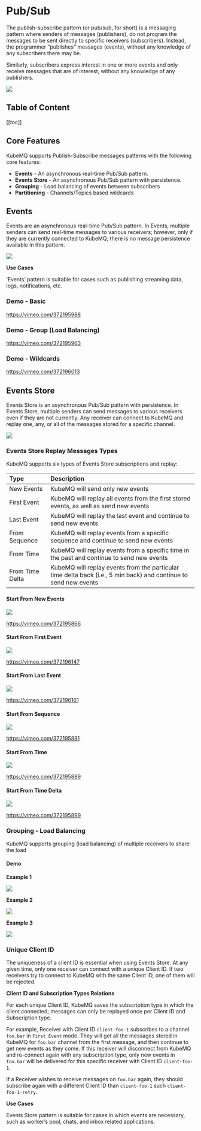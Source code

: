 # Pub/Sub

The publish-subscribe pattern \(or pub/sub, for short\) is a messaging pattern where senders of messages \(publishers\), do not program the messages to be sent directly to specific receivers \(subscribers\). Instead, the programmer “publishes” messages \(events\), without any knowledge of any subscribers there may be.

Similarly, subscribers express interest in one or more events and only receive messages that are of interest, without any knowledge of any publishers.

![](../.gitbook/assets/pubsub.png)

## Table of Content

\[\[toc\]\]

## Core Features

KubeMQ supports Publish-Subscribe messages patterns with the following core features:

* **Events** - An asynchronous real-time Pub/Sub pattern.
* **Events Store** - An asynchronous Pub/Sub pattern with persistence.
* **Grouping** - Load balancing of events between subscribers
* **Partitioning** - Channels/Topics based wildcards

## Events

Events are an asynchronous real-time Pub/Sub pattern. In Events, multiple senders can send real-time messages to various receivers; however, only if they are currently connected to KubeMQ; there is no message persistence available in this pattern.

![](../.gitbook/assets/event.png)

**Use Cases**

‘Events’ pattern is suitable for cases such as publishing streaming data, logs, notifications, etc.

### Demo - Basic

https://vimeo.com/372195988

### Demo - Group \(Load Balancing\)
https://vimeo.com/372195963

### Demo - Wildcards

https://vimeo.com/372196013

## Events Store

Events Store is an asynchronous Pub/Sub pattern with persistence. In Events Store, multiple senders can send messages to various receivers even if they are not currently. Any receiver can connect to KubeMQ and replay one, any, or all of the messages stored for a specific channel.

![](../.gitbook/assets/event-store.png)

### Events Store Replay Messages Types

KubeMQ supports six types of Events Store subscriptions and replay:

| Type | Description |
| :--- | :--- |
| New Events | KubeMQ will send only new events |
| First Event | KubeMQ will replay all events from the first stored events, as well as send new events |
| Last Event | KubeMQ will replay the last event and continue to send new events |
| From Sequence | KubeMQ will replay events from a specific sequence and continue to send new events |
| From Time | KubeMQ will replay events from a specific time in the past and continue to send new events |
| From Time Delta | KubeMQ will replay events from the particular time delta back \(i.e., 5 min back\) and continue to send new events |

#### Start From New Events

![](../.gitbook/assets/event-store-from-new.png)

https://vimeo.com/372195866

#### Start From First Event

![](../.gitbook/assets/event-store-from-first.png)

https://vimeo.com/372196147

#### Start From Last Event

![](../.gitbook/assets/event-store-from-last.png)

https://vimeo.com/372196161

#### Start From Sequence

![](../.gitbook/assets/event-store-from-seq.png)

https://vimeo.com/372195881

#### Start From Time

![](../.gitbook/assets/event-store-from-time.png)

https://vimeo.com/372195889

#### Start From Time Delta

![](../.gitbook/assets/event-store-from-time-delta.png)

https://vimeo.com/372195899

### Grouping - Load Balancing

KubeMQ supports grouping \(load balancing\) of multiple receivers to share the load

#### Demo

**Example 1**

![](https://github.com/kubemq-io/gitbook-docs/tree/350be2e95d91efd8d8c2e882bbe7d0f0278630f5/learn/demo/kubemqctl-pub-sub-events-store-groups-1.gif)

**Example 2**

![](https://github.com/kubemq-io/gitbook-docs/tree/350be2e95d91efd8d8c2e882bbe7d0f0278630f5/learn/demo/kubemqctl-pub-sub-events-store-groups-2.gif)

**Example 3**

![](https://github.com/kubemq-io/gitbook-docs/tree/350be2e95d91efd8d8c2e882bbe7d0f0278630f5/learn/demo/kubemqctl-pub-sub-events-store-groups-3.gif)

### Unique Client ID

The uniqueness of a client ID is essential when using Events Store. At any given time, only one receiver can connect with a unique Client ID. If two receivers try to connect to KubeMQ with the same Client ID, one of them will be rejected.

**Client ID and Subscription Types Relations**

For each unique Client ID, KubeMQ saves the subscription type in which the client connected; messages can only be replayed once per Client ID and Subscription type.

For example, Receiver with Client ID `client-foo-1` subscribes to a channel `foo.bar` in `First Event` mode. They will get all the messages stored in KubeMQ for `foo.bar` channel from the first message, and then continue to get new events as they come. If this receiver will disconnect from KubeMQ and re-connect again with any subscription type, only new events in `foo.bar` will be delivered for this specific receiver with Client ID `client-foo-1`.

If a Receiver wishes to receive messages on `foo.bar` again, they should subscribe again with a different Client ID than `client-foo-1` such `client-foo-1-retry`.

**Use Cases**

Events Store pattern is suitable for cases in which events are necessary, such as worker’s pool, chats, and inbox related applications.

